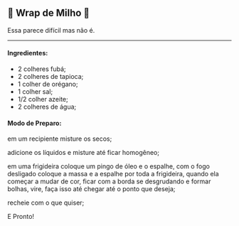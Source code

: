 ## :corn: Wrap de Milho  :corn:

Essa parece difícil mas não é.

____

#### Ingredientes:

- 2 colheres fubá;
- 2 colheres de tapioca;
- 1 colher de orégano;
- 1 colher sal;
- 1/2 colher azeite;
- 2 colheres de água;

#### Modo de Preparo:

em um recipiente misture os secos;

adicione os líquidos e misture até ficar homogêneo;

em uma frigideira coloque um pingo de óleo e o espalhe, com o fogo desligado coloque a massa e a espalhe por toda a frigideira, quando ela começar a mudar de cor, ficar com a borda se desgrudando e formar bolhas, vire, faça isso até chegar até o ponto que deseja;

recheie com o que quiser;

E Pronto!